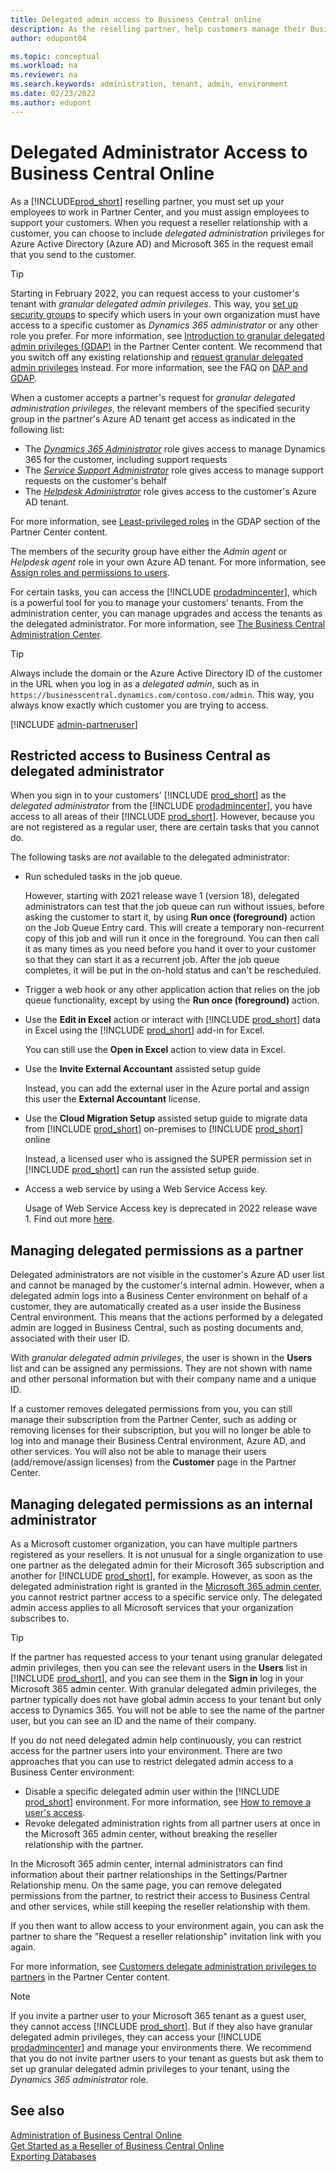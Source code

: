 ```yaml
---
title: Delegated admin access to Business Central online
description: As the reselling partner, help customers manage their Business Central online, and provide them with technical support.  
author: edupont04

ms.topic: conceptual
ms.workload: na
ms.reviewer: na
ms.search.keywords: administration, tenant, admin, environment
ms.date: 02/23/2022
ms.author: edupont
---
```


# Delegated Administrator Access to Business Central Online

As a [!INCLUDE[prod_short](../developer/includes/prod_short.md)] reselling partner, you must set up your employees to work in Partner Center, and you must assign employees to support your customers. When you request a reseller relationship with a customer, you can choose to include *delegated administration* privileges for Azure Active Directory (Azure AD) and Microsoft 365 in the request email that you send to the customer.  

> [!TIP]
> Starting in February 2022, you can request access to your customer's tenant with *granular delegated admin privileges*. This way, you [set up security groups](/partner-center/gdap-assign-azure-ad-roles) to specify which users in your own organization must have access to a specific customer as *Dynamics 365 administrator* or any other role you prefer. For more information, see [Introduction to granular delegated admin privileges (GDAP)](/partner-center/gdap-introduction) in the Partner Center content. We recommend that you switch off any existing relationship and [request granular delegated admin privileges](/partner-center/gdap-assign-azure-ad-roles) instead. For more information, see the FAQ on [DAP and GDAP](/partner-center/gdap-faq#dap-and-gdap).  

When a customer accepts a partner's request for *granular delegated administration privileges*, the relevant members of the specified security group in the partner's Azure AD tenant get access as indicated in the following list:

- The *[Dynamics 365 Administrator](/azure/active-directory/roles/permissions-reference?branch=main#dynamics-365-administrator)* role gives access to manage Dynamics 365 for the customer, including support requests  
- The *[Service Support Administrator](/azure/active-directory/roles/permissions-reference#service-support-administrator)* role gives access to manage support requests on the customer's behalf
- The *[Helpdesk Administrator](/azure/active-directory/roles/permissions-reference#helpdesk-administrator)* role gives access to the customer's Azure AD tenant.  

For more information, see [Least-privileged roles](/partner-center/gdap-least-privileged-roles-by-task) in the GDAP section of the Partner Center content.  

The members of the security group have either the *Admin agent* or *Helpdesk agent* role in your own Azure AD tenant. For more information, see [Assign roles and permissions to users](/partner-center/permissions-overview).  

For certain tasks, you can access the [!INCLUDE [prodadmincenter](../developer/includes/prodadmincenter.md)], which is a powerful tool for you to manage your customers' tenants. From the administration center, you can manage upgrades and access the tenants as the delegated administrator. For more information, see [The Business Central Administration Center](tenant-admin-center.md).  

> [!TIP]
> Always include the domain or the Azure Active Directory ID of the customer in the URL when you log in as a *delegated admin*, such as in `https://businesscentral.dynamics.com/contoso.com/admin`. This way, you always know exactly which customer you are trying to access.

[!INCLUDE [admin-partneruser](../developer/includes/admin-partneruser.md)]

## Restricted access to Business Central as delegated administrator

When you sign in to your customers' [!INCLUDE [prod_short](../developer/includes/prod_short.md)] as the *delegated administrator* from the [!INCLUDE [prodadmincenter](../developer/includes/prodadmincenter.md)], you have access to all areas of their [!INCLUDE [prod_short](../developer/includes/prod_short.md)]. However, because you are not registered as a regular user, there are certain tasks that you cannot do.

The following tasks are *not* available to the delegated administrator:

- Run scheduled tasks in the job queue. 

    However, starting with 2021 release wave 1 (version 18), delegated administrators can test that the job queue can run without issues, before asking the customer to start it, by using **Run once (foreground)** action on the Job Queue Entry card. This will create a temporary non-recurrent copy of this job and will run it once in the foreground. You can then call it as many times as you need before you hand it over to your customer so that they can start it as a recurrent job. After the job queue completes, it will be put in the on-hold status and can't be rescheduled.  

- Trigger a web hook or any other application action that relies on the job queue functionality, except by using the **Run once (foreground)** action.

- Use the **Edit in Excel** action or interact with [!INCLUDE [prod_short](../developer/includes/prod_short.md)] data in Excel using the [!INCLUDE [prod_short](../developer/includes/prod_short.md)] add-in for Excel.

    You can still use the **Open in Excel** action to view data in Excel.

- Use the **Invite External Accountant** assisted setup guide

    Instead, you can add the external user in the Azure portal and assign this user the **External Accountant** license.

- Use the **Cloud Migration Setup** assisted setup guide to migrate data from [!INCLUDE [prod_short](../developer/includes/prod_short.md)] on-premises to [!INCLUDE [prod_short](../developer/includes/prod_short.md)] online

    Instead, a licensed user who is assigned the SUPER permission set in [!INCLUDE [prod_short](../developer/includes/prod_short.md)] can run the assisted setup guide.

- Access a web service by using a Web Service Access key.

    Usage of Web Service Access key is deprecated in 2022 release wave 1. Find out more [here](../upgrade/deprecated-features-platform.md#accesskeys).

## Managing delegated permissions as a partner

Delegated administrators are not visible in the customer's Azure AD user list and cannot be managed by the customer's internal admin. However, when a delegated admin logs into a Business Center environment on behalf of a customer, they are automatically created as a user inside the Business Central environment. This means that the actions performed by a delegated admin are logged in Business Central, such as posting documents and, associated with their user ID.  

With *granular delegated admin privileges*, the user is shown in the **Users** list and can be assigned any permissions. They are not shown with name and other personal information but with their company name and a unique ID.

If a customer removes delegated permissions from you, you can still manage their subscription from the Partner Center, such as adding or removing licenses for their subscription, but you will no longer be able to log into and manage their Business Central environment, Azure AD, and other services. You will also not be able to manage their users (add/remove/assign licenses) from the **Customer** page in the Partner Center.  

## Managing delegated permissions as an internal administrator

As a Microsoft customer organization, you can have multiple partners registered as your resellers. It is not unusual for a single organization to use one partner as the delegated admin for their Microsoft 365 subscription and another for [!INCLUDE [prod_short](../developer/includes/prod_short.md)], for example. However, as soon as the delegated administration right is granted in the [Microsoft 365 admin center](/microsoft-365/admin/admin-overview/about-the-admin-center), you cannot restrict partner access to a specific service only. The delegated admin access applies to all Microsoft services that your organization subscribes to.  

> [!TIP]
> If the partner has requested access to your tenant using granular delegated admin privileges, then you can see the relevant users in the **Users** list in [!INCLUDE [prod_short](../includes/prod_short.md)], and you can see them in the **Sign in** log in your Microsoft 365 admin center. With granular delegated admin privileges, the partner typically does not have global admin access to your tenant but only access to Dynamics 365. You will not be able to see the name of the partner user, but you can see an ID and the name of their company.

If you do not need delegated admin help continuously, you can restrict access for the partner users into your environment. There are two approaches that you can use to restrict delegated admin access to a Business Center environment:  

- Disable a specific delegated admin user within the [!INCLUDE [prod_short](../developer/includes/prod_short.md)] environment. For more information, see [How to remove a user's access](/dynamics365/business-central/ui-how-users-permissions#to-remove-a-users-access-to-the-system).  
- Revoke delegated administration rights from all partner users at once in the Microsoft 365 admin center, without breaking the reseller relationship with the partner.  

In the Microsoft 365 admin center, internal administrators can find information about their partner relationships in the Settings/Partner Relationship menu. On the same page, you can remove delegated permissions from the partner, to restrict their access to Business Central and other services, while still keeping the reseller relationship with them.  

If you then want to allow access to your environment again, you can ask the partner to share the "Request a reseller relationship" invitation link with you again.  

For more information, see [Customers delegate administration privileges to partners](/partner-center/customers_revoke_admin_privileges) in the Partner Center content.

> [!NOTE]
> If you invite a partner user to your Microsoft 365 tenant as a guest user, they cannot access [!INCLUDE [prod_short](../includes/prod_short.md)]. But if they also have granular delegated admin privileges, they can access your [!INCLUDE [prodadmincenter](../developer/includes/prodadmincenter.md)] and manage your environments there. We recommend that you do not invite partner users to your tenant as guests but ask them to set up granular delegated admin privileges to your tenant, using the *Dynamics 365 administrator* role.

## See also

[Administration of Business Central Online](tenant-administration.md)  
[Get Started as a Reseller of Business Central Online](get-started-online.md)  
[Exporting Databases](tenant-admin-center-database-export.md)  
